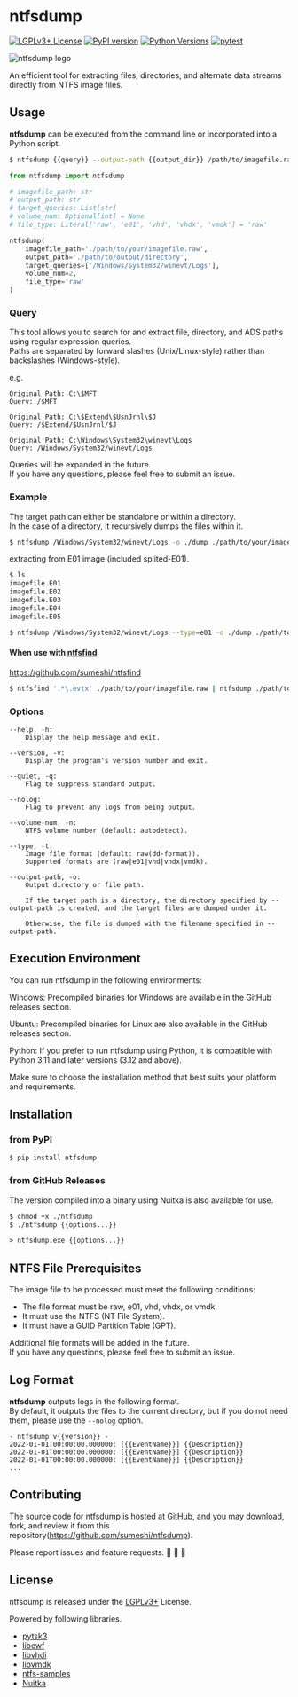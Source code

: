 # ntfsdump

[![LGPLv3+ License](http://img.shields.io/badge/license-LGPLv3+-blue.svg?style=flat)](LICENSE)
[![PyPI version](https://badge.fury.io/py/ntfsdump.svg)](https://badge.fury.io/py/ntfsdump)
[![Python Versions](https://img.shields.io/pypi/pyversions/ntfsdump.svg)](https://pypi.org/project/ntfsdump/)
[![pytest](https://github.com/sumeshi/ntfsdump/actions/workflows/test.yaml/badge.svg)](https://github.com/sumeshi/ntfsdump/actions/workflows/test.yaml)

![ntfsdump logo](https://gist.githubusercontent.com/sumeshi/c2f430d352ae763273faadf9616a29e5/raw/baa85b045e0043914218cf9c0e1d1722e1e7524b/ntfsdump.svg)

An efficient tool for extracting files, directories, and alternate data streams directly from NTFS image files.

## Usage

**ntfsdump** can be executed from the command line or incorporated into a Python script.

```bash
$ ntfsdump {{query}} --output-path {{output_dir}} /path/to/imagefile.raw
```

```python
from ntfsdump import ntfsdump

# imagefile_path: str
# output_path: str
# target_queries: List[str]
# volume_num: Optional[int] = None
# file_type: Literal['raw', 'e01', 'vhd', 'vhdx', 'vmdk'] = 'raw'

ntfsdump(
    imagefile_path='./path/to/your/imagefile.raw',
    output_path='./path/to/output/directory',
    target_queries=['/Windows/System32/winevt/Logs'],
    volume_num=2,
    file_type='raw'
)
```

### Query

This tool allows you to search for and extract file, directory, and ADS paths using regular expression queries.  
Paths are separated by forward slashes (Unix/Linux-style) rather than backslashes (Windows-style).

e.g.
```
Original Path: C:\$MFT
Query: /$MFT

Original Path: C:\$Extend\$UsnJrnl\$J
Query: /$Extend/$UsnJrnl/$J

Original Path: C:\Windows\System32\winevt\Logs
Query: /Windows/System32/winevt/Logs
```

Queries will be expanded in the future.  
If you have any questions, please feel free to submit an issue.

### Example
The target path can either be standalone or within a directory.  
In the case of a directory, it recursively dumps the files within it.

```.bash
$ ntfsdump /Windows/System32/winevt/Logs -o ./dump ./path/to/your/imagefile.raw
```

extracting from E01 image (included splited-E01).

```.bash
$ ls
imagefile.E01
imagefile.E02
imagefile.E03
imagefile.E04
imagefile.E05

$ ntfsdump /Windows/System32/winevt/Logs --type=e01 -o ./dump ./path/to/your/imagefile.E01
```

#### When use with [ntfsfind](https://github.com/sumeshi/ntfsfind)

https://github.com/sumeshi/ntfsfind

```.bash
$ ntfsfind '.*\.evtx' ./path/to/your/imagefile.raw | ntfsdump ./path/to/your/imagefile.raw
```

### Options
```
--help, -h:
    Display the help message and exit.

--version, -v:
    Display the program's version number and exit.

--quiet, -q:
    Flag to suppress standard output.

--nolog:
    Flag to prevent any logs from being output.

--volume-num, -n:
    NTFS volume number (default: autodetect).

--type, -t:
    Image file format (default: raw(dd-format)).
    Supported formats are (raw|e01|vhd|vhdx|vmdk).

--output-path, -o:
    Output directory or file path.

    If the target path is a directory, the directory specified by --output-path is created, and the target files are dumped under it.

    Otherwise, the file is dumped with the filename specified in --output-path.
```

## Execution Environment
You can run ntfsdump in the following environments:

Windows: Precompiled binaries for Windows are available in the GitHub releases section.

Ubuntu: Precompiled binaries for Linux are also available in the GitHub releases section.

Python: If you prefer to run ntfsdump using Python, it is compatible with Python 3.11 and later versions (3.12 and above). 

Make sure to choose the installation method that best suits your platform and requirements.

## Installation

### from PyPI

```bash
$ pip install ntfsdump
```

### from GitHub Releases
The version compiled into a binary using Nuitka is also available for use.

```bash
$ chmod +x ./ntfsdump
$ ./ntfsdump {{options...}}
```

```bat
> ntfsdump.exe {{options...}}
```

## NTFS File Prerequisites
The image file to be processed must meet the following conditions:

- The file format must be raw, e01, vhd, vhdx, or vmdk.
- It must use the NTFS (NT File System).
- It must have a GUID Partition Table (GPT).

Additional file formats will be added in the future.  
If you have any questions, please feel free to submit an issue.

## Log Format
**ntfsdump** outputs logs in the following format.  
By default, it outputs the files to the current directory, but if you do not need them, please use the `--nolog` option.

```
- ntfsdump v{{version}} - 
2022-01-01T00:00:00.000000: [{{EventName}}] {{Description}}
2022-01-01T00:00:00.000000: [{{EventName}}] {{Description}}
2022-01-01T00:00:00.000000: [{{EventName}}] {{Description}}
...
```

## Contributing

The source code for ntfsdump is hosted at GitHub, and you may download, fork, and review it from this repository(https://github.com/sumeshi/ntfsdump).

Please report issues and feature requests. :sushi: :sushi: :sushi:

## License

ntfsdump is released under the [LGPLv3+](https://github.com/sumeshi/ntfsdump/blob/master/LICENSE) License.

Powered by following libraries.
- [pytsk3](https://github.com/py4n6/pytsk)
- [libewf](https://github.com/libyal/libewf)
- [libvhdi](https://github.com/libyal/libvhdi)
- [libvmdk](https://github.com/libyal/libvmdk)
- [ntfs-samples](https://github.com/msuhanov/ntfs-samples)
- [Nuitka](https://github.com/Nuitka/Nuitka)
